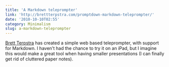 ```yaml
---
title: 'A Markdown teleprompter'
link: 'http://brettterpstra.com/promptdown-markdown-teleprompter/'
date: '2010-10-10T02:55'
category: Minimalism
slug: a-markdown-teleprompter
---
```


[Brett Terpstra](http://brettterpstra.com) has created a simple web based teleprompter, with support for Markdown. I haven't had the chance to try it on an iPad, but I imagine this would make a great tool when having smaller presentations (I can finally get rid of cluttered paper notes).
